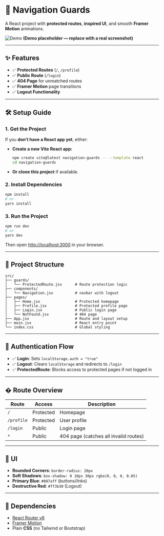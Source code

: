 # 🚀 Navigation Guards

A React project with **protected routes**, **inspired UI**, and smooth **Framer Motion** animations.

![Demo](https://user-images.githubusercontent.com/30027932/123456789-abc12345-d5e6-7890-1234567890ab.gif)
**(Demo placeholder — replace with a real screenshot)**

---

## ✨ Features

* ✅ **Protected Routes** (`/`, `/profile`)
* ✅ **Public Route** (`/login`)
* ✅ **404 Page** for unmatched routes
* ✅ **Framer Motion** page transitions
* ✅ **Logout Functionality**

---

## 🛠 Setup Guide

### 1. Get the Project

If you **don’t have a React app yet**, either:

* **Create a new Vite React app:**

  ```bash
  npm create vite@latest navigation-guards -- --template react
  cd navigation-guards
  ```

* **Or clone this project** if available.

### 2. Install Dependencies

```bash
npm install
# or
yarn install
```

### 3. Run the Project

```bash
npm run dev
# or
yarn dev
```

Then open [http://localhost:3000](http://localhost:3000) in your browser.

---

## 📂 Project Structure

```
src/
├── guards/
│   └── ProtectedRoute.jsx      # Route protection logic
├── components/
│   └── Navigation.jsx          # navbar with logout
├── pages/
│   ├── Home.jsx                # Protected homepage
│   ├── Profile.jsx             # Protected profile page
│   ├── Login.jsx               # Public login page
│   └── NotFound.jsx            # 404 page
├── App.jsx                     # Route and layout setup
├── main.jsx                    # React entry point
└── index.css                   # Global styling
```

---

## 🔐 Authentication Flow

* ✅ **Login**: Sets `localStorage.auth = "true"`
* ✅ **Logout**: Clears `localStorage` and redirects to `/login`
* ✅ **ProtectedRoute**: Blocks access to protected pages if not logged in

---

## � Route Overview

| Route      | Access    | Description                           |
| ---------- | --------- | ------------------------------------- |
| `/`        | Protected | Homepage                              |
| `/profile` | Protected | User profile                          |
| `/login`   | Public    | Login page                            |
| `*`        | Public    | 404 page (catches all invalid routes) |

---

## 🎨 UI

* **Rounded Corners**: `border-radius: 20px`
* **Soft Shadows**: `box-shadow: 0 10px 30px rgba(0, 0, 0, 0.05)`
* **Primary Blue**: `#007aff` (buttons/links)
* **Destructive Red**: `#ff3b30` (Logout)

---

## 🧩 Dependencies

* [React Router v6](https://reactrouter.com)
* [Framer Motion](https://www.framer.com/motion/)
* Plain **CSS** (no Tailwind or Bootstrap)

